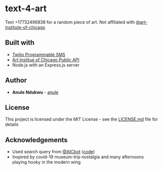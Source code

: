# text-4-art
Text +17732496838 for a random piece of art. Not affiliated with [@art-institute-of-chicago](https://github.com/art-institute-of-chicago)

## Built with
* [Twilio Programmable SMS](https://www.twilio.com/sms)
* [Art Institue of Chicago Public API](https://www.artic.edu/open-access/public-api)
* Node.js with an Express.js server

## Author
* **Anule Ndukwu** - [anule](https://anule.github.io)

## License
This project is licensed under the MIT License - see the [LICENSE.md](LICENSE.md) file for details

## Acknowledgements
* Used search query from [@AICbot](https://twitter.com/aicbot) ([code](https://glitch.com/edit/#!/aicbot?path=helpers.js:7:0))
* Inspired by covid-19 museum-trip nostalgia and many afternoons playing hooky in the modern wing

